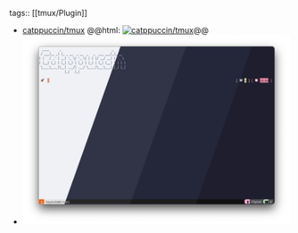 tags:: [[tmux/Plugin]]

- [catppuccin/tmux](https://github.com/catppuccin/tmux)
  @@html: <a href="https://github.com/catppuccin/tmux/"><img src="https://github-readme-stats-astronomer.vercel.app/api/pin/?username=catppuccin&repo=tmux&theme=tokyonight" alt="catppuccin/tmux"/></a>@@
- ![catppuccin tmux demo](https://github.com/catppuccin/tmux/raw/main/assets/preview.webp)